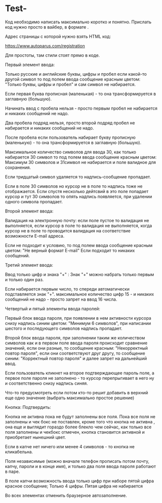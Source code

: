 # Test-
Код необходимо написать максимально коротко и понятно. Прислать код нужно просто в вайбер, в формате <script> ....... </script>.
 

Адрес страницы с которой нужно взять HTML код:

https://www.autoparus.com/registration

Для простоты, там стили стоят прямо в коде.

 

Первый элемент ввода:

Только русские и английские буквы, цифры и пробел если какой-то другой символ то под полем ввода сообщение красным цветом: "Только буквы, цифры и пробел" и сам символ не набирается.

Если первая буква прописная (маленькая) - то она трансформируется в заглавную (большую).

Начинать ввод с пробела нельзя - просто первым пробел не набирается и никаких сообщений не надо.

Два пробела подряд нельзя, просто второй подряд пробел не набирается и никаких сообщений не надо.

После пробела если пользователь набирает букву прописную (маленькую) - то она трансформируется в заглавную (большую).

Максимальное количество символов для ввода 30, как только набирается 30 символ то под полем ввода сообщение красным цветом: Максимум 30 символов и 31символ не набирается и поле валидное для сохранения.

Если тридцатый символ удаляется то надпись-сообщение пропадает.

Если в поле 30 символов но курсор не в поле то надпись тоже не отображается. Если спустя несколько дейтсвий в это поле попадает курсор и тут 30 символов то опять надпись появляется, при удалении одного символа пропадает.

Второй элемент ввода:

Валидация на электронную почту: если поле пустое то валидация не выполняется, если курсор в поле то валидация не выполняется, когда курсор не в поле то проводится валидация на соответствие возможности E-mail адреса.

Если не подходит к условию, то под полем ввода сообщение красным цветом: "Не верный формат E-mail" Если подходит то никаких сообщений.

Третий элемент ввода:

Ввод только цифр и знака "+" : Знак "+" можно набрать только первым и только один раз.

Если набирается первым число, то спереди автоматически подставляется знак "+". максимальное количество цифр 15 - и никаких сообщений не надо - просто запрет на ввод 16 числа.

Четвертый и пятый элементы ввода паролей:

Первый блок ввода пароля, при появлении в нем активности курсора снизу надпись синим цветом: "Минимум 6 символов", при написании шестого и последующего символов надпись пропадает.

Второй блок ввода пароля, при заполнении таким же количеством символов как и в первом поле ввода пароля происходит сравнение значений, если они разные, то сообщение красным: "Некорректный повтор пароля", если они соответствуют друг другу, то сообщение синим: "Корректный повтор пароля" и далее запрет на дальнейший ввод.

Если пользователь кликнет на второе подтверждающее пароль поле, а первое поле пароля не заполнено - то курсор перепрыгивает в него ну и соответственно снизу надпись синяя.

Что-то предусмотреть если потом кто-то решит добавить в верхний еще одно значение (выбрать максимально простое решение)

Кнопка: Подтвердить:

Кнопка не активна пока не будут заполнены все поля. Пока все поля не заполнены и чек бокс не поставлен, кроме того что кнопка не активна , она еще и выглядит гораздо более блекло чем сейчас, как только все поля заполнены и чекбокс отмечен, кнопка становится активной и приобретает нынешний цвет.

Если в капче нет ничего или менее 4 символов - то кнопка не кликабельна.

Поля независимые (можно вначале телефон прописать потом почту, капчу, пароли и в конце имя), и только два поля ввода пароля работают в паре. 

В поле капчи возможность ввода только цифр при наборе пятой цифра красное сообщение;  Только 4 цифры. Пятая цифра не набирается

Во всех элементах отменить браузерное автозаполнение.
